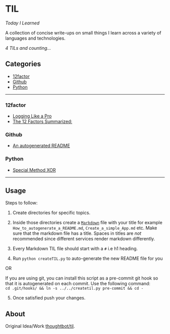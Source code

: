 # TIL   

*Today I Learned*   

A collection of concise write-ups on small things I learn across a variety of 
languages and technologies.   

_4 TILs and counting..._   

## Categories   

* [12factor](#12Factor)
* [Github](#Github)
* [Python](#Python)
   

---

### 12factor

- [Logging Like a Pro](12Factor/Logging_like_a_pro.md)
- [The 12 Factors Summarized:](12Factor/12Factor_summarized.md)

### Github

- [An autogenerated README](Github/autogenerated_README.md)

### Python

- [Special Method XOR](Python/special_method_xor.md)

---  

## Usage   
Steps to follow:   

1. Create directories for specific topics.   

2. Inside those directories create a [`Markdown`](https://www.markdownguide.org/basic-syntax/) 
file with your title for example `How_to_autogenerate_a_README.md`, 
`Create_a_simple_App.md` etc. Make sure that the markdown file has a title. 
Spaces in titles are _not_ recommended since different services render markdown differently.   

3. Every Markdown TIL file should start with a `#` i.e h1 heading.   

4. Run `python createTIL.py` to auto-generate the new README file for you   

OR  

If you are using git, you can install this script as a pre-commit git hook so
that it is autogenerated on each commit. Use the following command:  
`cd .git/hooks/ && ln -s ../../createtil.py pre-commit && cd -`   

5. Once satisfied push your changes.   

## About  

Original Idea/Work [thoughtbot/til](https://github.com/thoughtbot/til).   

